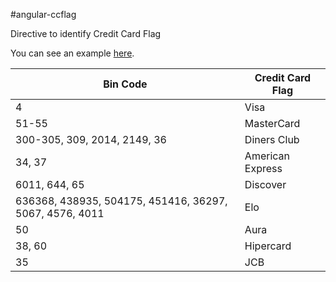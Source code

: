 #angular-ccflag

Directive to identify Credit Card Flag

You can see an example [here](http://brava.github.io/angular-ccflag).

Bin Code | Credit Card Flag
---|---
4 | Visa 
51-55 | MasterCard 
300-305, 309, 2014, 2149, 36 | Diners Club 
34, 37 | American Express
6011, 644, 65 | Discover 
636368, 438935, 504175, 451416, 36297, 5067, 4576, 4011 | Elo
50 | Aura
38, 60 | Hipercard
35 | JCB 